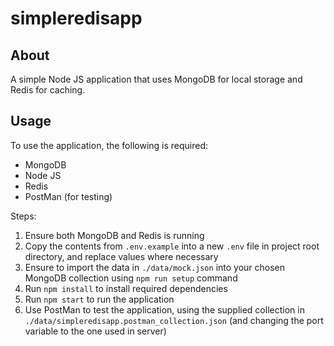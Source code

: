 # simpleredisapp


## About

A simple Node JS application that uses MongoDB for local storage and Redis for caching.


## Usage

To use the application, the following is required:
- MongoDB
- Node JS
- Redis
- PostMan (for testing)

Steps: 
1. Ensure both MongoDB and Redis is running
2. Copy the contents from `.env.example` into a new `.env` file in project root directory, and replace values where necessary
3. Ensure to import the data in `./data/mock.json` into your chosen MongoDB collection using `npm run setup` command
4. Run `npm install` to install required dependencies
5. Run `npm start` to run the application
6. Use PostMan to test the application, using the supplied collection in `./data/simpleredisapp.postman_collection.json` (and changing the port variable to the one used in server)
